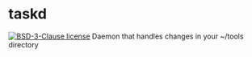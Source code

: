 # taskd
[![BSD-3-Clause license](https://img.shields.io/badge/license-BSD--3--Clause-blue.svg)](LICENSE)
Daemon that handles changes in your ~\/tools directory
